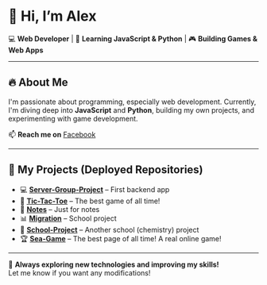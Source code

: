 # 👋 Hi, I’m Alex  

💻 **Web Developer** | 🚀 **Learning JavaScript & Python** | 🎮 **Building Games & Web Apps**  

---

## 🔥 About Me  
I'm passionate about programming, especially web development. Currently, I'm diving deep into **JavaScript** and **Python**, building my own projects, and experimenting with game development.  

📫 **Reach me on** [Facebook](https://www.facebook.com/profile.php?id=61561010188791)  

---

## 📌 My Projects (Deployed Repositories)  

- 💻 **[Server-Group-Project](https://server-form-vekua42.vercel.app/)** – First backend app  
- 🎲 **[Tic-Tac-Toe](https://ti-tac.vercel.app/)** – The best game of all time!  
- 📔 **[Notes](https://notes-ten-blue.vercel.app/)** – Just for notes  
- 📊 **[Migration](https://migration-kappa.vercel.app/)** – School project  
- 🧪 **[School-Project](https://school-project-mu-wine.vercel.app/)** – Another school (chemistry) project  
- 🏆 **[Sea-Game](https://sea-game-chi.vercel.app/)** – The best page of all time! A real online game!  

---

🚀 **Always exploring new technologies and improving my skills!**  
Let me know if you want any modifications!  

